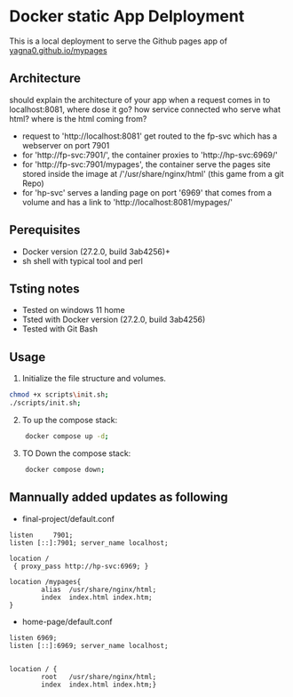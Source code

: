 # Docker static App Delployment
This is a local deployment to serve the Github pages app of [yagna0.github.io/mypages](http://yagna0.github.io/mypages)

## Architecture
should explain the architecture of your app when a request comes in to localhost:8081,
where dose it go?
how service connected
who serve what html?
where is the html coming from?
- request to 'http://localhost:8081' get routed to the fp-svc which has a webserver on port 7901
- for 'http://fp-svc:7901/', the container proxies to 'http://hp-svc:6969/'
- for 'http://fp-svc:7901/mypages', the container serve the pages site stored inside the image at /'/usr/share/nginx/html' (this game from a git Repo)
- for 'hp-svc' serves a landing page on port '6969' that comes from a volume and has a link to 'http://localhost:8081/mypages/'

## Perequisites

- Docker version (27.2.0, build 3ab4256)+
- sh shell with typical tool and perl


## Tsting notes
- Tested on windows 11 home
- Tsted with Docker version (27.2.0, build 3ab4256)
- Tested with Git Bash
## Usage
1. Initialize the file structure and volumes.
```bash
chmod +x scripts\init.sh;
./scripts/init.sh;
```

2. To up the compose stack:
```bash
    docker compose up -d;
```    
3. TO Down the compose stack:
```bash
    docker compose down;
```   

## Mannually added updates as following
- final-project/default.conf

```
listen     7901;
listen [::]:7901; server_name localhost;

location /
 { proxy_pass http://hp-svc:6969; } 

location /mypages{
        alias  /usr/share/nginx/html;
        index  index.html index.htm;
}
```

- home-page/default.conf
```
listen 6969;
listen [::]:6969; server_name localhost;


location / {
        root   /usr/share/nginx/html;
        index  index.html index.htm;}